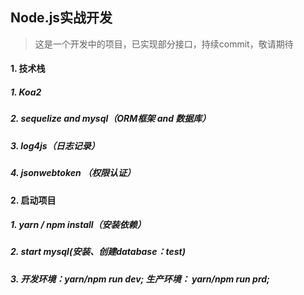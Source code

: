 ## Node.js实战开发

> 这是一个开发中的项目，已实现部分接口，持续commit，敬请期待

#### 1. 技术栈
##### 1. Koa2
##### 2. sequelize and mysql（ORM框架 and 数据库）
##### 3. log4js（日志记录）
##### 4. jsonwebtoken （权限认证）


#### 2. 启动项目
##### 1. yarn / npm install（安装依赖）

##### 2. start mysql(安装、创建database：test)

##### 3. 开发环境：yarn/npm run dev; 生产环境： yarn/npm run prd;
